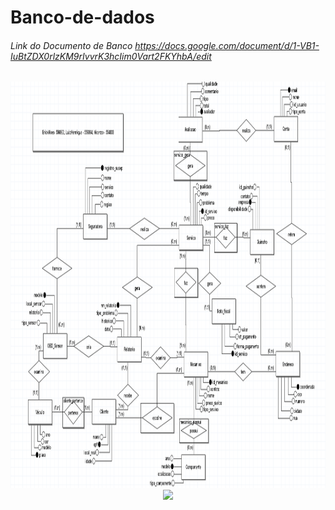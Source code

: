 # Banco-de-dados


###### Link do Documento de Banco https://docs.google.com/document/d/1-VB1-IuBtZDX0rlzKM9rIvvrK3hcIim0Vart2FKYhbA/edit

<img src="./challenge_bd.jpeg" height="650" widht="800" alt="python logo"  />

<div align="center">
<img src="https://media0.giphy.com/media/bGgsc5mWoryfgKBx1u/giphy.gif" height="80" />
</div>
